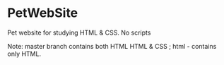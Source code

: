 # PetWebSite
Pet website for studying HTML &amp; CSS. No scripts

Note: master branch contains both HTML HTML &amp; CSS ; html - contains only HTML.
